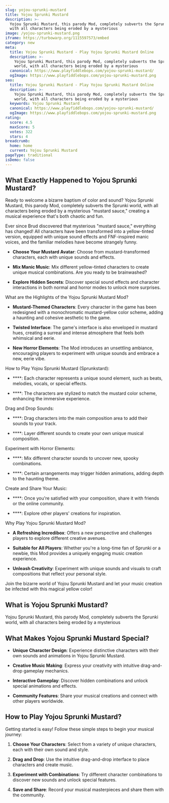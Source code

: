 ```yaml
---
slug: yojou-sprunki-mustard
title: Yojou Sprunki Mustard
description: >-
  Yojou Sprunki Mustard, this parody Mod, completely subverts the Sprunki world,
  with all characters being eroded by a mysterious 
image: /yojou-sprunki-mustard.png
iframe: https://turbowarp.org/1115597573/embed
category: new
meta:
  title: Yojou Sprunki Mustard - Play Yojou Sprunki Mustard Online
  description: >-
    Yojou Sprunki Mustard, this parody Mod, completely subverts the Sprunki
    world, with all characters being eroded by a mysterious 
  canonical: https://www.playfiddlebops.com/yojou-sprunki-mustard/
  ogImage: https://www.playfiddlebops.com/yojou-sprunki-mustard.png
seo:
  title: Yojou Sprunki Mustard - Play Yojou Sprunki Mustard Online
  description: >-
    Yojou Sprunki Mustard, this parody Mod, completely subverts the Sprunki
    world, with all characters being eroded by a mysterious 
  keywords: Yojou Sprunki Mustard
  canonical: https://www.playfiddlebops.com/yojou-sprunki-mustard/
  ogImage: https://www.playfiddlebops.com/yojou-sprunki-mustard.png
rating:
  score: 4.5
  maxScore: 5
  votes: 322
  stars: 4
breadcrumb:
  home: home
  current: Yojou Sprunki Mustard
pageType: traditional
isDemo: false
---
```


## What Exactly Happened to Yojou Sprunki Mustard?

Ready to welcome a bizarre baptism of color and sound? Yojou Sprunki Mustard, this parody Mod, completely subverts the Sprunki world, with all characters being eroded by a mysterious "mustard sauce," creating a musical experience that's both chaotic and fun.

Ever since Brud discovered that mysterious "mustard sauce," everything has changed! All characters have been transformed into a yellow-tinted version, equipped with unique sound effects and FNF-inspired manic voices, and the familiar melodies have become strangely funny.

- **Choose Your Mustard Avatar**: Choose from mustard-transformed characters, each with unique sounds and effects.

- **Mix Manic Music**: Mix different yellow-tinted characters to create unique musical combinations. Are you ready to be brainwashed?

- **Explore Hidden Secrets**: Discover special sound effects and character interactions in both normal and horror modes to unlock more surprises.

What are the Highlights of the Yojou Sprunki Mustard Mod?

- **Mustard-Themed Characters**: Every character in the game has been redesigned with a monochromatic mustard-yellow color scheme, adding a haunting and cohesive aesthetic to the game.

- **Twisted Interface**: The game's interface is also enveloped in mustard hues, creating a surreal and intense atmosphere that feels both whimsical and eerie.

- **New Horror Elements**: The Mod introduces an unsettling ambiance, encouraging players to experiment with unique sounds and embrace a new, eerie vibe.

How to Play Yojou Sprunki Mustard (Sprunkstard):

- ****: Each character represents a unique sound element, such as beats, melodies, vocals, or special effects.

- ****: The characters are stylized to match the mustard color scheme, enhancing the immersive experience.

Drag and Drop Sounds:

- ****: Drag characters into the main composition area to add their sounds to your track.

- ****: Layer different sounds to create your own unique musical composition.

Experiment with Horror Elements:

- ****: Mix different character sounds to uncover new, spooky combinations.

- ****: Certain arrangements may trigger hidden animations, adding depth to the haunting theme.

Create and Share Your Music:

- ****: Once you're satisfied with your composition, share it with friends or the online community.

- ****: Explore other players' creations for inspiration.

Why Play Yojou Sprunki Mustard Mod?

- **A Refreshing Incredibox**: Offers a new perspective and challenges players to explore different creative avenues.

- **Suitable for All Players**: Whether you're a long-time fan of Sprunki or a newbie, this Mod provides a uniquely engaging music creation experience.

- **Unleash Creativity**: Experiment with unique sounds and visuals to craft compositions that reflect your personal style.

Join the bizarre world of Yojou Sprunki Mustard and let your music creation be infected with this magical yellow color!

## What is Yojou Sprunki Mustard?

Yojou Sprunki Mustard, this parody Mod, completely subverts the Sprunki world, with all characters being eroded by a mysterious 

## What Makes Yojou Sprunki Mustard Special?

- **Unique Character Design**: Experience distinctive characters with their own sounds and animations in Yojou Sprunki Mustard.

- **Creative Music Making**: Express your creativity with intuitive drag-and-drop gameplay mechanics.

- **Interactive Gameplay**: Discover hidden combinations and unlock special animations and effects.

- **Community Features**: Share your musical creations and connect with other players worldwide.

## How to Play Yojou Sprunki Mustard?

Getting started is easy! Follow these simple steps to begin your musical journey:

1. **Choose Your Characters**: Select from a variety of unique characters, each with their own sound and style.

1. **Drag and Drop**: Use the intuitive drag-and-drop interface to place characters and create music.

1. **Experiment with Combinations**: Try different character combinations to discover new sounds and unlock special features.

1. **Save and Share**: Record your musical masterpieces and share them with the community.
